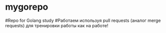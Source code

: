 # mygorepo
#Repo for Golang study
#Работаем используя pull requests (аналог merge requests) для тренировки работы как на работе!
###